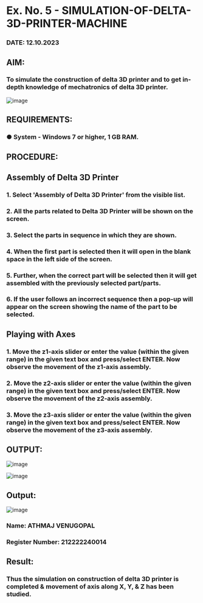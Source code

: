 # Ex. No. 5 - SIMULATION-OF-DELTA-3D-PRINTER-MACHINE

### DATE: 12.10.2023
## AIM:
### To simulate the construction of delta 3D printer and to get in-depth knowledge of mechatronics of delta 3D printer.

![image](https://github.com/Sellakumar1987/Ex.-No.-5---SIMULATION-OF-DELTA-3D-PRINTER-MACHINE/assets/113594316/c784471e-098f-456d-9c1b-e9f0ce56cc9b)

## REQUIREMENTS:
### ●	System - Windows 7 or higher, 1 GB RAM.

## PROCEDURE:

## Assembly of Delta 3D Printer
### 1.	Select 'Assembly of Delta 3D Printer' from the visible list.
### 2.	All the parts related to Delta 3D Printer will be shown on the screen.
### 3.	Select the parts in sequence in which they are shown.
### 4.	When the first part is selected then it will open in the blank space in the left side of the screen.
### 5.	Further, when the correct part will be selected then it will get assembled with the previously selected part/parts.
### 6.	If the user follows an incorrect sequence then a pop-up will appear on the screen showing the name of the part to be selected.

## Playing with Axes
### 1.	Move the z1-axis slider or enter the value (within the given range) in the given text box and press/select ENTER. Now observe the movement of the z1-axis assembly.
### 2.	Move the z2-axis slider or enter the value (within the given range) in the given text box and press/select ENTER. Now observe the movement of the z2-axis assembly.
### 3.	Move the z3-axis slider or enter the value (within the given range) in the given text box and press/select ENTER. Now observe the movement of the z3-axis assembly.

## OUTPUT:
![image](https://github.com/ATHMAJ03/Ex.-No.-5---SIMULATION-OF-DELTA-3D-PRINTER-MACHINE/assets/118753139/f6a25ef1-bf5c-43cd-b328-e13057340436)


![image](https://github.com/ATHMAJ03/Ex.-No.-5---SIMULATION-OF-DELTA-3D-PRINTER-MACHINE/assets/118753139/3baf53ad-1beb-43cb-91dd-e4d7953695d5)


## Output:
![image](https://github.com/ATHMAJ03/Ex.-No.-5---SIMULATION-OF-DELTA-3D-PRINTER-MACHINE/assets/118753139/c9ce56a8-0ee8-47e1-9022-4ebca6b613dc)


### Name: ATHMAJ VENUGOPAL
### Register Number: 212222240014

## Result: 
### Thus the simulation on construction of delta 3D printer is completed & movement of axis along X, Y, & Z has been studied.
